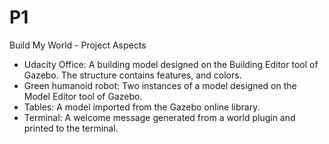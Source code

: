 # P1
Build My World - Project Aspects

* Udacity Office: A building model designed on the Building Editor tool of Gazebo. The structure contains features, and colors.
* Green humanoid robot: Two instances of a model designed on the Model Editor tool of Gazebo.
* Tables: A model imported from the Gazebo online library.
* Terminal: A welcome message generated from a world plugin and printed to the terminal.

